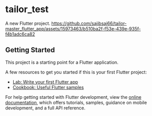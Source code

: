 # tailor_test

A new Flutter project.
https://github.com/sajibsaj66/tailor-master_flutter_app/assets/15973463/b510ba2f-f53e-439e-935f-f4b1adc6ca82

## Getting Started

This project is a starting point for a Flutter application.

A few resources to get you started if this is your first Flutter project:

- [Lab: Write your first Flutter app](https://docs.flutter.dev/get-started/codelab)
- [Cookbook: Useful Flutter samples](https://docs.flutter.dev/cookbook)

For help getting started with Flutter development, view the
[online documentation](https://docs.flutter.dev/), which offers tutorials,
samples, guidance on mobile development, and a full API reference.
